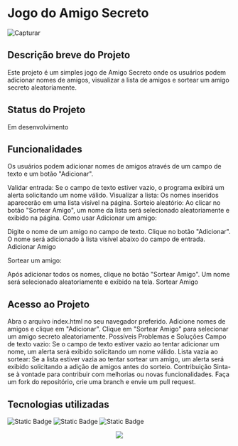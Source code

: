 # Jogo do Amigo Secreto
![Capturar](https://github.com/user-attachments/assets/cf3e9785-d41c-4b96-80cc-cd43cd4ad1ed)


## Descrição breve do Projeto
Este projeto é um simples jogo de Amigo Secreto onde os usuários podem adicionar nomes de amigos, visualizar a lista de amigos e sortear um amigo secreto aleatoriamente.

## Status do Projeto
Em desenvolvimento

## Funcionalidades
Os usuários podem adicionar nomes de amigos através de um campo de texto e um botão "Adicionar".

Validar entrada: Se o campo de texto estiver vazio, o programa exibirá um alerta solicitando um nome válido.
Visualizar a lista: Os nomes inseridos aparecerão em uma lista visível na página.
Sorteio aleatório: Ao clicar no botão "Sortear Amigo", um nome da lista será selecionado aleatoriamente e exibido na página.
Como usar
Adicionar um amigo:

Digite o nome de um amigo no campo de texto.
Clique no botão "Adicionar".
O nome será adicionado à lista visível abaixo do campo de entrada.
Adicionar Amigo

Sortear um amigo:

Após adicionar todos os nomes, clique no botão "Sortear Amigo".
Um nome será selecionado aleatoriamente e exibido na tela.
Sortear Amigo

## Acesso ao Projeto
Abra o arquivo index.html no seu navegador preferido.
Adicione nomes de amigos e clique em "Adicionar".
Clique em "Sortear Amigo" para selecionar um amigo secreto aleatoriamente.
Possíveis Problemas e Soluções
Campo de texto vazio: Se o campo de texto estiver vazio ao tentar adicionar um nome, um alerta será exibido solicitando um nome válido.
Lista vazia ao sortear: Se a lista estiver vazia ao tentar sortear um amigo, um alerta será exibido solicitando a adição de amigos antes do sorteio.
Contribuição
Sinta-se à vontade para contribuir com melhorias ou novas funcionalidades. Faça um fork do repositório, crie uma branch e envie um pull request.

## Tecnologias utilizadas
  ![Static Badge](https://img.shields.io/badge/HTML5-black?style=plastic&logo=html5&logoColor=%23E34F26&logoSize=big&labelColor=black) ![Static Badge](https://img.shields.io/badge/CSS-black?style=plastic&logo=CSS3&logoColor=%231572B6&logoSize=big&labelColor=black) ![Static Badge](https://img.shields.io/badge/JavaScript-black?style=plastic&logo=JavaScript&logoColor=%23F7DF1E&logoSize=big&labelColor=black) 


<p align="center">
<img loading="lazy" src="https://img.shields.io/badge/STATUS-_FINALIZADO-blue"/>
</p>
